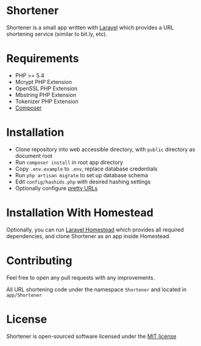 # Shortener

Shortener is a small app written with [Laravel](http://laravel.com/) which provides a URL shortening service (similar to bit.ly, etc).

Requirements
============
- PHP >= 5.4
- Mcrypt PHP Extension
- OpenSSL PHP Extension
- Mbstring PHP Extension
- Tokenizer PHP Extension
- [Composer](https://getcomposer.org/doc/00-intro.md)

Installation
============
- Clone repository into web accessible directory, with `public` directory as document root
- Run `composer install` in root app directory
- Copy `.env.example` to `.env`, replace database credentials
- Run `php artisan migrate` to set up database schema
- Edit `config/hashids.php` with desired hashing settings
- Optionally configure [pretty URLs](http://laravel.com/docs/5.0#pretty-urls)

Installation With Homestead
============
Optionally, you can run [Laravel Homestead](http://laravel.com/docs/5.0/homestead) which provides all required dependencies, and clone Shortener as an app inside Homestead.

Contributing
============
Feel free to open any pull requests with any improvements.

All URL shortening code under the namespace `Shortener` and located in `app/Shortener`

License
============

Shortener is open-sourced software licensed under the [MIT license](http://opensource.org/licenses/MIT)
